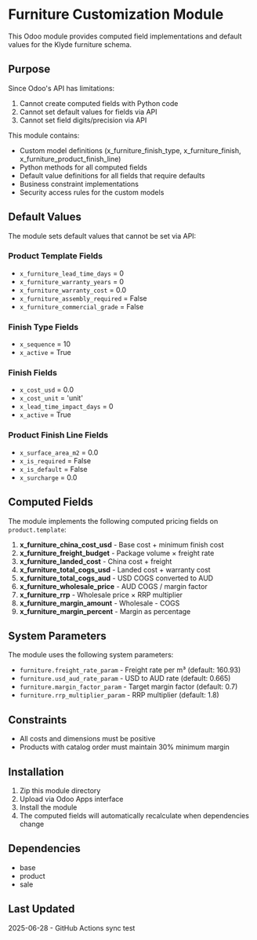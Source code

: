 # Furniture Customization Module

This Odoo module provides computed field implementations and default values for the Klyde furniture schema.

## Purpose

Since Odoo's API has limitations:
1. Cannot create computed fields with Python code
2. Cannot set default values for fields via API
3. Cannot set field digits/precision via API

This module contains:
- Custom model definitions (x_furniture_finish_type, x_furniture_finish, x_furniture_product_finish_line)
- Python methods for all computed fields
- Default value definitions for all fields that require defaults
- Business constraint implementations
- Security access rules for the custom models

## Default Values

The module sets default values that cannot be set via API:

### Product Template Fields
- `x_furniture_lead_time_days` = 0
- `x_furniture_warranty_years` = 0  
- `x_furniture_warranty_cost` = 0.0
- `x_furniture_assembly_required` = False
- `x_furniture_commercial_grade` = False

### Finish Type Fields
- `x_sequence` = 10
- `x_active` = True

### Finish Fields
- `x_cost_usd` = 0.0
- `x_cost_unit` = 'unit'
- `x_lead_time_impact_days` = 0
- `x_active` = True

### Product Finish Line Fields
- `x_surface_area_m2` = 0.0
- `x_is_required` = False
- `x_is_default` = False
- `x_surcharge` = 0.0

## Computed Fields

The module implements the following computed pricing fields on `product.template`:

1. **x_furniture_china_cost_usd** - Base cost + minimum finish cost
2. **x_furniture_freight_budget** - Package volume × freight rate
3. **x_furniture_landed_cost** - China cost + freight
4. **x_furniture_total_cogs_usd** - Landed cost + warranty cost
5. **x_furniture_total_cogs_aud** - USD COGS converted to AUD
6. **x_furniture_wholesale_price** - AUD COGS / margin factor
7. **x_furniture_rrp** - Wholesale price × RRP multiplier
8. **x_furniture_margin_amount** - Wholesale - COGS
9. **x_furniture_margin_percent** - Margin as percentage

## System Parameters

The module uses the following system parameters:
- `furniture.freight_rate_param` - Freight rate per m³ (default: 160.93)
- `furniture.usd_aud_rate_param` - USD to AUD rate (default: 0.665)
- `furniture.margin_factor_param` - Target margin factor (default: 0.7)
- `furniture.rrp_multiplier_param` - RRP multiplier (default: 1.8)

## Constraints

- All costs and dimensions must be positive
- Products with catalog order must maintain 30% minimum margin

## Installation

1. Zip this module directory
2. Upload via Odoo Apps interface
3. Install the module
4. The computed fields will automatically recalculate when dependencies change

## Dependencies

- base
- product
- sale

## Last Updated

2025-06-28 - GitHub Actions sync test